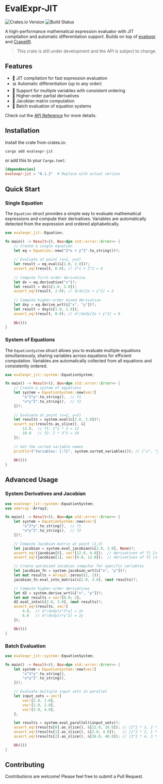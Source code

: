 # EvalExpr-JIT

![Crates.io Version](https://img.shields.io/crates/v/evalexpr-jit) ![Build Status](https://github.com/JR-1991/evalexpr-jit/actions/workflows/test.yml/badge.svg) 

A high-performance mathematical expression evaluator with JIT compilation and automatic differentiation support. Builds on top of [evalexpr](https://github.com/ISibboI/evalexpr) and [Cranelift](https://github.com/bytecodealliance/wasmtime/tree/main/cranelift).

> This crate is still under development and the API is subject to change.

## Features

- 🚀 JIT compilation for fast expression evaluation
- 📊 Automatic differentiation (up to any order)
- 🔢 Support for multiple variables with consistent ordering
- 🧮 Higher-order partial derivatives
- 📐 Jacobian matrix computation
- 🔄 Batch evaluation of equation systems


Check out the [API Reference](https://docs.rs/evalexpr-jit/latest/evalexpr_jit/) for more details.

## Installation

Install the crate from crates.io:

```sh
cargo add evalexpr-jit
```

or add this to your `Cargo.toml`:

```toml
[dependencies]
evalexpr-jit = "0.1.2"  # Replace with actual version
```

## Quick Start

### Single Equation

The `Equation` struct provides a simple way to evaluate mathematical expressions and compute their derivatives. Variables are automatically detected from the expression and ordered alphabetically.

```rust
use evalexpr_jit::Equation;

fn main() -> Result<(), Box<dyn std::error::Error>> {
    // Create a single equation
    let eq = Equation::new("2*x + y^2".to_string())?;
    
    // Evaluate at point (x=1, y=2)
    let result = eq.eval(&[1.0, 2.0])?;
    assert_eq!(result, 6.0); // 2*1 + 2^2 = 6
    
    // Compute first-order derivative
    let dx = eq.derivative("x")?;
    let result = dx(&[1.0, 2.0]);
    assert_eq!(result, 2.0); // d/dx[2x + y^2] = 2
    
    // Compute higher-order mixed derivative
    let dxy = eq.derive_wrt(&["x", "y"])?;
    let result = dxy(&[1.0, 2.0]);
    assert_eq!(result, 0.0); // d²/dxdy[2x + y^2] = 0
    
    Ok(())
}
```

### System of Equations

The `EquationSystem` struct allows you to evaluate multiple equations simultaneously, sharing variables across equations for efficient computation. Variables are automatically collected from all equations and consistently ordered.

```rust
use evalexpr_jit::system::EquationSystem;

fn main() -> Result<(), Box<dyn std::error::Error>> {
    // Create a system of equations
    let system = EquationSystem::new(vec![
        "x^2*y".to_string(),  // f1
        "x*y^2".to_string(),  // f2
    ])?;
    
    // Evaluate at point (x=2, y=3)
    let results = system.eval(&[2.0, 3.0])?;
    assert_eq!(results.as_slice(), &[
        12.0,  // f1: 2^2 * 3 = 12
        18.0   // f2: 2 * 3^2 = 18
    ]); 
    
    // Get the sorted variable names
    println!("Variables: {:?}", system.sorted_variables()); // ["x", "y"]
    
    Ok(())
}
```

## Advanced Usage

### System Derivatives and Jacobian

```rust
use evalexpr_jit::system::EquationSystem;
use ndarray::Array2;

fn main() -> Result<(), Box<dyn std::error::Error>> {
    let system = EquationSystem::new(vec![
        "x^2*y".to_string(),  // f1
        "x*y^2".to_string(),  // f2
    ])?;

    // Compute Jacobian matrix at point (2,3)
    let jacobian = system.eval_jacobian(&[2.0, 3.0], None)?;
    assert_eq!(jacobian[0], vec![12.0, 4.0]);  // derivatives of f1 [∂f1/∂x, ∂f1/∂y]
    assert_eq!(jacobian[1], vec![9.0, 12.0]);  // derivatives of f2 [∂f2/∂x, ∂f2/∂y]

    // Create optimized Jacobian computer for specific variables
    let jacobian_fn = system.jacobian_wrt(&["x", "y"])?;
    let mut results = Array2::zeros((2, 2));
    jacobian_fn.eval_into_matrix(&[2.0, 3.0], &mut results)?;

    // Compute higher-order derivatives
    let d2 = system.derive_wrt(&["x", "y"])?;
    let mut results = vec![0.0; 2];
    d2.eval_into(&[2.0, 3.0], &mut results)?;
    assert_eq!(results, vec![
        4.0,  // d²/dxdy[x^2*y] = 2x
        6.0   // d²/dxdy[x*y^2] = 2y
    ]);

    Ok(())
}
```

### Batch Evaluation

```rust
use evalexpr_jit::system::EquationSystem;

fn main() -> Result<(), Box<dyn std::error::Error>> {
    let system = EquationSystem::new(vec![
        "x^2*y".to_string(),
        "x*y^2".to_string(),
    ])?;

    // Evaluate multiple input sets in parallel
    let input_sets = vec![
        vec![2.0, 3.0],
        vec![1.0, 2.0],
        vec![3.0, 4.0],
    ];

    let results = system.eval_parallel(&input_sets)?;
    assert_eq!(results[0].as_slice(), &[12.0, 18.0]); // [2^2 * 3, 2 * 3^2]
    assert_eq!(results[1].as_slice(), &[2.0, 4.0]);   // [1^2 * 2, 1 * 2^2]
    assert_eq!(results[2].as_slice(), &[36.0, 48.0]); // [3^2 * 4, 3 * 4^2]

    Ok(())
}
```

## Contributing

Contributions are welcome! Please feel free to submit a Pull Request.
